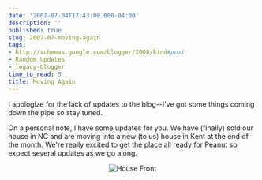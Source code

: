 ```yaml
---
date: '2007-07-04T17:43:00.000-04:00'
description: ''
published: true
slug: 2007-07-moving-again
tags:
- http://schemas.google.com/blogger/2008/kind#post
- Random Updates
- legacy-blogger
time_to_read: 5
title: Moving Again
---
```


I apologize for the lack of updates to the blog--I've got some things coming down the pipe so stay tuned.

On a personal note, I have some updates for you. We have (finally) sold our house in NC and are moving into a new (to us) house in Kent at the end of the month. We're really excited to get the place all ready for Peanut so expect several updates as we go along.

<p align="center"><img alt="House Front" id="image554" src="http://www.wassupy.com/wp-content/uploads/2007/07/135675458_511cf1aeeb_o.jpg" />